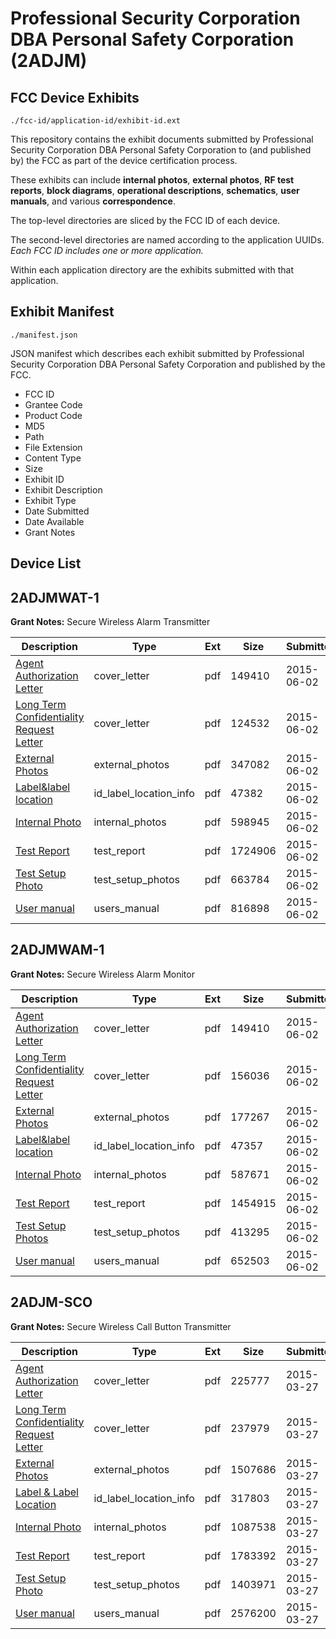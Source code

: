 # Professional Security Corporation DBA Personal Safety Corporation (2ADJM)
## FCC Device Exhibits

```
./fcc-id/application-id/exhibit-id.ext
```

This repository contains the exhibit documents submitted by Professional Security Corporation DBA Personal Safety Corporation to (and published by) the FCC as part of the device certification process.

These exhibits can include **internal photos**, **external photos**, **RF test reports**, **block diagrams**, **operational descriptions**, **schematics**, **user manuals**, and various **correspondence**.

The top-level directories are sliced by the FCC ID of each device.

The second-level directories are named according to the application UUIDs. *Each FCC ID includes one or more application.*

Within each application directory are the exhibits submitted with that application. 

## Exhibit Manifest

```
./manifest.json
```

JSON manifest which describes each exhibit submitted by Professional Security Corporation DBA Personal Safety Corporation and published by the FCC.

- FCC ID
- Grantee Code
- Product Code
- MD5
- Path
- File Extension
- Content Type
- Size
- Exhibit ID
- Exhibit Description
- Exhibit Type
- Date Submitted
- Date Available
- Grant Notes

## Device List
## 2ADJMWAT-1
**Grant Notes:** Secure Wireless Alarm Transmitter

| Description | Type | Ext | Size | Submitted | Available |
| ----------- | ---- | --- | ---- | --------- | --------- |
| [Agent Authorization Letter](2ADJMWAT-1/fdcf257d0090afc18c09dc579af5e875/2633393.pdf) | cover_letter | pdf | 149410 | 2015-06-02 | 2015-06-02 |
| [Long Term Confidentiality Request Letter](2ADJMWAT-1/fdcf257d0090afc18c09dc579af5e875/2633395.pdf) | cover_letter | pdf | 124532 | 2015-06-02 | 2015-06-02 |
| [External Photos](2ADJMWAT-1/fdcf257d0090afc18c09dc579af5e875/2633398.pdf) | external_photos | pdf | 347082 | 2015-06-02 | 2015-06-02 |
| [Label&label location](2ADJMWAT-1/fdcf257d0090afc18c09dc579af5e875/2633394.pdf) | id_label_location_info | pdf | 47382 | 2015-06-02 | 2015-06-02 |
| [Internal Photo](2ADJMWAT-1/fdcf257d0090afc18c09dc579af5e875/2633399.pdf) | internal_photos | pdf | 598945 | 2015-06-02 | 2015-06-02 |
| [Test Report](2ADJMWAT-1/fdcf257d0090afc18c09dc579af5e875/2633396.pdf) | test_report | pdf | 1724906 | 2015-06-02 | 2015-06-02 |
| [Test Setup Photo](2ADJMWAT-1/fdcf257d0090afc18c09dc579af5e875/2633404.pdf) | test_setup_photos | pdf | 663784 | 2015-06-02 | 2015-06-02 |
| [User manual](2ADJMWAT-1/fdcf257d0090afc18c09dc579af5e875/2633405.pdf) | users_manual | pdf | 816898 | 2015-06-02 | 2015-06-02 |
## 2ADJMWAM-1
**Grant Notes:** Secure Wireless Alarm Monitor

| Description | Type | Ext | Size | Submitted | Available |
| ----------- | ---- | --- | ---- | --------- | --------- |
| [Agent Authorization Letter](2ADJMWAM-1/e7573367e5e4ecb22b261625b00dce7b/2633393.pdf) | cover_letter | pdf | 149410 | 2015-06-02 | 2015-06-02 |
| [Long Term Confidentiality Request Letter](2ADJMWAM-1/e7573367e5e4ecb22b261625b00dce7b/2633413.pdf) | cover_letter | pdf | 156036 | 2015-06-02 | 2015-06-02 |
| [External Photos](2ADJMWAM-1/e7573367e5e4ecb22b261625b00dce7b/2633416.pdf) | external_photos | pdf | 177267 | 2015-06-02 | 2015-06-02 |
| [Label&label location](2ADJMWAM-1/e7573367e5e4ecb22b261625b00dce7b/2633412.pdf) | id_label_location_info | pdf | 47357 | 2015-06-02 | 2015-06-02 |
| [Internal Photo](2ADJMWAM-1/e7573367e5e4ecb22b261625b00dce7b/2633417.pdf) | internal_photos | pdf | 587671 | 2015-06-02 | 2015-06-02 |
| [Test Report](2ADJMWAM-1/e7573367e5e4ecb22b261625b00dce7b/2633414.pdf) | test_report | pdf | 1454915 | 2015-06-02 | 2015-06-02 |
| [Test Setup Photos](2ADJMWAM-1/e7573367e5e4ecb22b261625b00dce7b/2633422.pdf) | test_setup_photos | pdf | 413295 | 2015-06-02 | 2015-06-02 |
| [User manual](2ADJMWAM-1/e7573367e5e4ecb22b261625b00dce7b/2633423.pdf) | users_manual | pdf | 652503 | 2015-06-02 | 2015-06-02 |
## 2ADJM-SCO
**Grant Notes:** Secure Wireless Call Button Transmitter

| Description | Type | Ext | Size | Submitted | Available |
| ----------- | ---- | --- | ---- | --------- | --------- |
| [Agent Authorization Letter](2ADJM-SCO/2f5f0cd89010d36d96b6bd0bb8db0804/2568109.pdf) | cover_letter | pdf | 225777 | 2015-03-27 | 2015-03-27 |
| [Long Term Confidentiality Request Letter](2ADJM-SCO/2f5f0cd89010d36d96b6bd0bb8db0804/2568110.pdf) | cover_letter | pdf | 237979 | 2015-03-27 | 2015-03-27 |
| [External Photos](2ADJM-SCO/2f5f0cd89010d36d96b6bd0bb8db0804/2568112.pdf) | external_photos | pdf | 1507686 | 2015-03-27 | 2015-03-27 |
| [Label & Label Location](2ADJM-SCO/2f5f0cd89010d36d96b6bd0bb8db0804/2568114.pdf) | id_label_location_info | pdf | 317803 | 2015-03-27 | 2015-03-27 |
| [Internal Photo](2ADJM-SCO/2f5f0cd89010d36d96b6bd0bb8db0804/2568113.pdf) | internal_photos | pdf | 1087538 | 2015-03-27 | 2015-03-27 |
| [Test Report](2ADJM-SCO/2f5f0cd89010d36d96b6bd0bb8db0804/2568108.pdf) | test_report | pdf | 1783392 | 2015-03-27 | 2015-03-27 |
| [Test Setup Photo](2ADJM-SCO/2f5f0cd89010d36d96b6bd0bb8db0804/2568117.pdf) | test_setup_photos | pdf | 1403971 | 2015-03-27 | 2015-03-27 |
| [User manual](2ADJM-SCO/2f5f0cd89010d36d96b6bd0bb8db0804/2568118.pdf) | users_manual | pdf | 2576200 | 2015-03-27 | 2015-03-27 |
